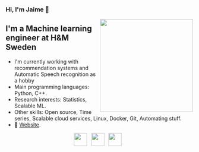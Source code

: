 ### Hi, I'm Jaime 👋

<!---
<img align="right" src="https://64.media.tumblr.com/d0f76de8dced93141b0ee656e3b2b80e/tumblr_p7pc0jg8vN1tcvan1o1_540.gifv" height="250">
-->
<img align="right" src="https://64.media.tumblr.com/669db98646978b5a84ce45b166144fbb/tumblr_p9joy0Mxp91re6nxeo1_400.gifv" height="250">

## I'm a Machine learning engineer at H&M Sweden

* I'm currently working with recommendation systems and Automatic Speech recognition as a hobby
* Main programming languages: Python, C++.
* Research interests: Statistics, Scalable ML.
* Other skills: Open source, Time series, Scalable cloud services, Linux, Docker, Git, Automating stuff.
* 🔗 [Website](https://jiwidi.github.io/).

<p align="center">
    <a href="mailto:fhjaime96@gmail.com"><img height="35" src="https://crhenr.xyz/imgs/logos/gmail_logo.svg"></a>&nbsp;&nbsp;
    <a href="https://www.linkedin.com/in/jaime-ferrando-huertas-611ab5130/"><img height="35" src="https://crhenr.xyz/imgs/logos/linkedin_logo.svg"></a>&nbsp;&nbsp;
    <a href="https://instagram.com/ferrandojaime"><img height="35" src="https://crhenr.xyz/imgs/logos/instagram_logo.svg"></a>&nbsp;&nbsp;
</p>
